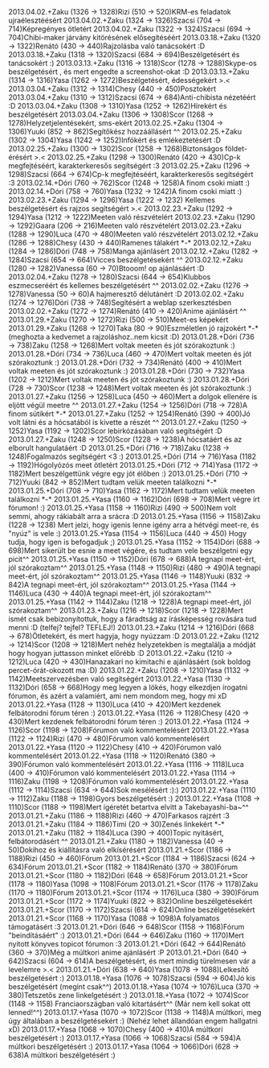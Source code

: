 <tr><td>2013.04.02.</td><td>+</td><td>Zaku (1326 &rarr; 1328)</td><td>Rizi (510 &rarr; 520)</td><td>KRM-es feladatok ujraélesztéésért</td></tr>
<tr><td>2013.04.02.</td><td>+</td><td>Zaku (1324 &rarr; 1326)</td><td>Szacsi (704 &rarr; 714)</td><td>Képregényes ötletért</td></tr>
<tr><td>2013.04.02.</td><td>+</td><td>Zaku (1322 &rarr; 1324)</td><td>Szacsi (694 &rarr; 704)</td><td>Chibi-maker járvány kitörésének elősegítéséért</td></tr>
<tr><td>2013.03.18.</td><td>+</td><td>Zaku (1320 &rarr; 1322)</td><td>Renátó (430 &rarr; 440)</td><td>Rajzolásba való tanácsokért :D</td></tr>
<tr><td>2013.03.18.</td><td>+</td><td>Zaku (1318 &rarr; 1320)</td><td>Szacsi (684 &rarr; 694)</td><td>Beszélgetésért és tanácsokért :)</td></tr>
<tr><td>2013.03.13.</td><td>+</td><td>Zaku (1316 &rarr; 1318)</td><td>Scor (1278 &rarr; 1288)</td><td>Skype-os beszélgetésért , és mert engedte a screenshot-okat :D</td></tr>
<tr><td>2013.03.13.</td><td>+</td><td>Zaku (1314 &rarr; 1316)</td><td>Yasa (1262 &rarr; 1272)</td><td>Beszélgetésért, édességekért &gt;.&lt;</td></tr>
<tr><td>2013.03.04.</td><td>+</td><td>Zaku (1312 &rarr; 1314)</td><td>Chesy (440 &rarr; 450)</td><td>Posztokért</td></tr>
<tr><td>2013.03.04.</td><td>+</td><td>Zaku (1310 &rarr; 1312)</td><td>Szacsi (674 &rarr; 684)</td><td>Anti-chibista nézetéért :D</td></tr>
<tr><td>2013.03.04.</td><td>+</td><td>Zaku (1308 &rarr; 1310)</td><td>Yasa (1252 &rarr; 1262)</td><td>Hírekért és beszélgetésért</td></tr>
<tr><td>2013.03.04.</td><td>+</td><td>Zaku (1306 &rarr; 1308)</td><td>Scor (1268 &rarr; 1278)</td><td>Helyzetjelentésekért, sms-ekért</td></tr>
<tr><td>2013.02.25.</td><td>+</td><td>Zaku (1304 &rarr; 1306)</td><td>Yuuki (852 &rarr; 862)</td><td>Segítőkész hozzáállásért ^^</td></tr>
<tr><td>2013.02.25.</td><td>+</td><td>Zaku (1302 &rarr; 1304)</td><td>Yasa (1242 &rarr; 1252)</td><td>Infókért és emlékeztetésért :D</td></tr>
<tr><td>2013.02.25.</td><td>+</td><td>Zaku (1300 &rarr; 1302)</td><td>Scor (1258 &rarr; 1268)</td><td>Biztonságos földet-érésért &gt;.&lt;</td></tr>
<tr><td>2013.02.25.</td><td>+</td><td>Zaku (1298 &rarr; 1300)</td><td>Renátó (420 &rarr; 430)</td><td>Cp-k megfejtéséért, karakterkeresős segítségért :3</td></tr>
<tr><td>2013.02.25.</td><td>+</td><td>Zaku (1296 &rarr; 1298)</td><td>Szacsi (664 &rarr; 674)</td><td>Cp-k megfejtéséért, karakterkeresős segítségért :3</td></tr>
<tr><td>2013.02.14.</td><td>+</td><td>Dóri (760 &rarr; 762)</td><td>Scor (1248 &rarr; 1258)</td><td>A finom csoki miatt :)</td></tr>
<tr><td>2013.02.14.</td><td>+</td><td>Dóri (758 &rarr; 760)</td><td>Yasa (1232 &rarr; 1242)</td><td>A finom csoki miatt :)</td></tr>
<tr><td>2013.02.23.</td><td>+</td><td>Zaku (1294 &rarr; 1296)</td><td>Yasa (1222 &rarr; 1232)</td><td> Kellemes beszélgetésért és rajzos segítségért &gt;.&lt;</td></tr>
<tr><td>2013.02.23.</td><td>+</td><td>Zaku (1292 &rarr; 1294)</td><td>Yasa (1212 &rarr; 1222)</td><td>Meeten való részvételért</td></tr>
<tr><td>2013.02.23.</td><td>+</td><td>Zaku (1290 &rarr; 1292)</td><td>Gaara (206 &rarr; 216)</td><td>Meeten való részvételért</td></tr>
<tr><td>2013.02.23.</td><td>+</td><td>Zaku (1288 &rarr; 1290)</td><td>Luca (470 &rarr; 480)</td><td>Meeten való részvételért</td></tr>
<tr><td>2013.02.12.</td><td>+</td><td>Zaku (1286 &rarr; 1288)</td><td>Chesy (430 &rarr; 440)</td><td>Ramenes tálakért *-* </td></tr>
<tr><td>2013.02.12.</td><td>+</td><td>Zaku (1284 &rarr; 1286)</td><td>Dóri (748 &rarr; 758)</td><td>Manga ajánlásért </td></tr>
<tr><td>2013.02.12.</td><td>+</td><td>Zaku (1282 &rarr; 1284)</td><td>Szacsi (654 &rarr; 664)</td><td>Vicces beszélgetésekért ^^</td></tr>
<tr><td>2013.02.12.</td><td>+</td><td>Zaku (1280 &rarr; 1282)</td><td>Vanessa (60 &rarr; 70)</td><td>Btooom! op ajánlásáért :D</td></tr>
<tr><td>2013.02.04.</td><td>+</td><td>Zaku (1278 &rarr; 1280)</td><td>Szacsi (644 &rarr; 654)</td><td>Klubbos eszmecseréért és kellemes beszélgetésért ^^</td></tr>
<tr><td>2013.02.02.</td><td>+</td><td>Zaku (1276 &rarr; 1278)</td><td>Vanessa (50 &rarr; 60)</td><td>A hajmeresztő délutánért :D</td></tr>
<tr><td>2013.02.02.</td><td>+</td><td>Zaku (1274 &rarr; 1276)</td><td>Dóri (738 &rarr; 748)</td><td>Segítésért a weblap szerkesztésben</td></tr>
<tr><td>2013.02.02.</td><td>+</td><td>Zaku (1272 &rarr; 1274)</td><td>Renátó (410 &rarr; 420)</td><td>Anime ajánlásért ^^</td></tr>
<tr><td>2013.01.29.</td><td>+</td><td>Zaku (1270 &rarr; 1272)</td><td>Rizi (500 &rarr; 510)</td><td>Meet-es képekért</td></tr>
<tr><td>2013.01.29.</td><td>+</td><td>Zaku (1268 &rarr; 1270)</td><td>Taka (80 &rarr; 90)</td><td>Eszméletlen  jó rajzokért *-* (meghozta a kedvemet a rajzoláshoz..nem kicsit :D)</td></tr>
<tr><td>2013.01.28.</td><td>+</td><td>Dóri (736 &rarr; 738)</td><td>Zaku (1258 &rarr; 1268)</td><td>Mert voltak meeten és jót szórakoztunk :)</td></tr>
<tr><td>2013.01.28.</td><td>+</td><td>Dóri (734 &rarr; 736)</td><td>Luca (460 &rarr; 470)</td><td>Mert voltak meeten és jót szórakoztunk :)</td></tr>
<tr><td>2013.01.28.</td><td>+</td><td>Dóri (732 &rarr; 734)</td><td>Renátó (400 &rarr; 410)</td><td>Mert voltak meeten és jót szórakoztunk :)</td></tr>
<tr><td>2013.01.28.</td><td>+</td><td>Dóri (730 &rarr; 732)</td><td>Yasa (1202 &rarr; 1212)</td><td>Mert voltak meeten és jót szórakoztunk :)</td></tr>
<tr><td>2013.01.28.</td><td>+</td><td>Dóri (728 &rarr; 730)</td><td>Scor (1238 &rarr; 1248)</td><td>Mert voltak meeten és jót szórakoztunk :)</td></tr>
<tr><td>2013.01.27.</td><td>+</td><td>Zaku (1256 &rarr; 1258)</td><td>Luca (450 &rarr; 460)</td><td>Mert a dolgok ellenére is eljött végül meetre ^^</td></tr>
<tr><td>2013.01.27.</td><td>+</td><td>Zaku (1254 &rarr; 1256)</td><td>Dóri (718 &rarr; 728)</td><td>A finom sütikért *-*</td></tr>
<tr><td>2013.01.27.</td><td>+</td><td>Zaku (1252 &rarr; 1254)</td><td>Renátó (390 &rarr; 400)</td><td>Jó volt látni és a hócsatából is kivette a részét ^^</td></tr>
<tr><td>2013.01.27.</td><td>+</td><td>Zaku (1250 &rarr; 1252)</td><td>Yasa (1192 &rarr; 1202)</td><td>Scor lebirkózásában való segítségért :D  </td></tr>
<tr><td>2013.01.27.</td><td>+</td><td>Zaku (1248 &rarr; 1250)</td><td>Scor (1228 &rarr; 1238)</td><td>A hócsatáért és az elborult hangulatáért :D</td></tr>
<tr><td>2013.01.25.</td><td>+</td><td>Dóri (716 &rarr; 718)</td><td>Zaku (1238 &rarr; 1248)</td><td>Fogalmazós segítségért &lt;3 :)</td></tr>
<tr><td>2013.01.25.</td><td>+</td><td>Dóri (714 &rarr; 716)</td><td>Yasa (1182 &rarr; 1192)</td><td>Hógolyózós meet ötletért</td></tr>
<tr><td>2013.01.25.</td><td>+</td><td>Dóri (712 &rarr; 714)</td><td>Yasa (1172 &rarr; 1182)</td><td>Mert beszélgettünk végre egy jót élőben :)</td></tr>
<tr><td>2013.01.25.</td><td>+</td><td>Dóri (710 &rarr; 712)</td><td>Yuuki (842 &rarr; 852)</td><td>Mert tudtam velük meeten találkozni *-*</td></tr>
<tr><td>2013.01.25.</td><td>+</td><td>Dóri (708 &rarr; 710)</td><td>Yasa (1162 &rarr; 1172)</td><td>Mert tudtam velük meeten találkozni *-*</td></tr>
<tr><td>2013.01.25.</td><td>+</td><td>Yasa (1160 &rarr; 1162)</td><td>Dóri (698 &rarr; 708)</td><td>Mert végre írt fórumon! :)</td></tr>
<tr><td>2013.01.25.</td><td>+</td><td>Yasa (1158 &rarr; 1160)</td><td>Rizi (490 &rarr; 500)</td><td>Nem volt semmi, ahogy rákiabált arra a srácra :D </td></tr>
<tr><td>2013.01.25.</td><td>+</td><td>Yasa (1156 &rarr; 1158)</td><td>Zaku (1228 &rarr; 1238)</td><td> Mert jelzi, hogy igenis lenne igény arra a hétvégi meet-re, és &quot;nyúz&quot; is vele :)</td></tr>
<tr><td>2013.01.25.</td><td>+</td><td>Yasa (1154 &rarr; 1156)</td><td>Luca (440 &rarr; 450)</td><td> Hogy tudja, hogy igen is befogadjuk ;) </td></tr>
<tr><td>2013.01.25.</td><td>+</td><td>Yasa (1152 &rarr; 1154)</td><td>Dóri (688 &rarr; 698)</td><td>Mert sikerült be esnie a meet végére, és tudtam vele beszélgetni egy picit^^</td></tr>
<tr><td>2013.01.25.</td><td>+</td><td>Yasa (1150 &rarr; 1152)</td><td>Dóri (678 &rarr; 688)</td><td>A tegnapi meet-ért, jól szórakoztam^^</td></tr>
<tr><td>2013.01.25.</td><td>+</td><td>Yasa (1148 &rarr; 1150)</td><td>Rizi (480 &rarr; 490)</td><td>A tegnapi meet-ért, jól szórakoztam^^</td></tr>
<tr><td>2013.01.25.</td><td>+</td><td>Yasa (1146 &rarr; 1148)</td><td>Yuuki (832 &rarr; 842)</td><td>A tegnapi meet-ért, jól szórakoztam^^</td></tr>
<tr><td>2013.01.25.</td><td>+</td><td>Yasa (1144 &rarr; 1146)</td><td>Luca (430 &rarr; 440)</td><td>A tegnapi meet-ért, jól szórakoztam^^</td></tr>
<tr><td>2013.01.25.</td><td>+</td><td>Yasa (1142 &rarr; 1144)</td><td>Zaku (1218 &rarr; 1228)</td><td>A tegnapi meet-ért, jól szórakoztam^^</td></tr>
<tr><td>2013.01.23.</td><td>+</td><td>Zaku (1216 &rarr; 1218)</td><td>Scor (1218 &rarr; 1228)</td><td>Mert ismét csak bebizonyítottuk, hogy a fáradtság az írásképesség rovására tud menni :D (telfej? tejfel? TEFLEJ!) </td></tr>
<tr><td>2013.01.23.</td><td>+</td><td>Zaku (1214 &rarr; 1216)</td><td>Dóri (668 &rarr; 678)</td><td>Ötletekért, és mert hagyja, hogy nyúzzam :D</td></tr>
<tr><td>2013.01.22.</td><td>+</td><td>Zaku (1212 &rarr; 1214)</td><td>Scor (1208 &rarr; 1218)</td><td>Mert nehéz helyzetekben is megtalálja a módját hogy hogyan juttasson minket előrébb :D</td></tr>
<tr><td>2013.01.22.</td><td>+</td><td>Zaku (1210 &rarr; 1212)</td><td>Luca (420 &rarr; 430)</td><td>Hanazakari no kimitachi e ajánlásáért (sok boldog percet-órát-okozott ma :D)</td></tr>
<tr><td>2013.01.22.</td><td>+</td><td>Zaku (1208 &rarr; 1210)</td><td>Yasa (1132 &rarr; 1142)</td><td>Meetszervezésben való segítségért</td></tr>
<tr><td>2013.01.22.</td><td>+</td><td>Yasa (1130 &rarr; 1132)</td><td>Dóri (658 &rarr; 668)</td><td>Hogy meg legyen a lökés, hogy elkezdjen írogatni fórumon, és azért a valamiért, ami nem mondom meg, hogy mi xD</td></tr>
<tr><td>2013.01.22.</td><td>+</td><td>Yasa (1128 &rarr; 1130)</td><td>Luca (410 &rarr; 420)</td><td>Mert kezdenek felbátorodni fórum téren :)</td></tr>
<tr><td>2013.01.22.</td><td>+</td><td>Yasa (1126 &rarr; 1128)</td><td>Chesy (420 &rarr; 430)</td><td>Mert kezdenek felbátorodni fórum téren :)</td></tr>
<tr><td>2013.01.22.</td><td>+</td><td>Yasa (1124 &rarr; 1126)</td><td>Scor (1198 &rarr; 1208)</td><td>Fórumon való kommentelésért</td></tr>
<tr><td>2013.01.22.</td><td>+</td><td>Yasa (1122 &rarr; 1124)</td><td>Rizi (470 &rarr; 480)</td><td>Fórumon való kommentelésért</td></tr>
<tr><td>2013.01.22.</td><td>+</td><td>Yasa (1120 &rarr; 1122)</td><td>Chesy (410 &rarr; 420)</td><td>Fórumon való kommentelésért</td></tr>
<tr><td>2013.01.22.</td><td>+</td><td>Yasa (1118 &rarr; 1120)</td><td>Renátó (380 &rarr; 390)</td><td>Fórumon való kommentelésért</td></tr>
<tr><td>2013.01.22.</td><td>+</td><td>Yasa (1116 &rarr; 1118)</td><td>Luca (400 &rarr; 410)</td><td>Fórumon való kommentelésért</td></tr>
<tr><td>2013.01.22.</td><td>+</td><td>Yasa (1114 &rarr; 1116)</td><td>Zaku (1198 &rarr; 1208)</td><td>Fórumon való kommentelésért</td></tr>
<tr><td>2013.01.22.</td><td>+</td><td>Yasa (1112 &rarr; 1114)</td><td>Szacsi (634 &rarr; 644)</td><td>Sok mesélésért :):)</td></tr>
<tr><td>2013.01.22.</td><td>+</td><td>Yasa (1110 &rarr; 1112)</td><td>Zaku (1188 &rarr; 1198)</td><td>Gyors beszélgetésért :)</td></tr>
<tr><td>2013.01.22.</td><td>+</td><td>Yasa (1108 &rarr; 1110)</td><td>Scor (1188 &rarr; 1198)</td><td>Mert ígéretét betartva elvitt a Takebayashi-ba~^^ </td></tr>
<tr><td>2013.01.21.</td><td>+</td><td>Zaku (1186 &rarr; 1188)</td><td>Rizi (460 &rarr; 470)</td><td>Farkasos rajzért :3</td></tr>
<tr><td>2013.01.21.</td><td>+</td><td>Zaku (1184 &rarr; 1186)</td><td>Timi (20 &rarr; 30)</td><td>Zenés linkekért *-*</td></tr>
<tr><td>2013.01.21.</td><td>+</td><td>Zaku (1182 &rarr; 1184)</td><td>Luca (390 &rarr; 400)</td><td>Topic nyitásért, felbátorodásért ^^</td></tr>
<tr><td>2013.01.21.</td><td>+</td><td>Zaku (1180 &rarr; 1182)</td><td>Vanessa (40 &rarr; 50)</td><td>Dokihoz és kiállításra való elkísérésért</td></tr>
<tr><td>2013.01.21.</td><td>+</td><td>Scor (1186 &rarr; 1188)</td><td>Rizi (450 &rarr; 460)</td><td>Fórum</td></tr>
<tr><td>2013.01.21.</td><td>+</td><td>Scor (1184 &rarr; 1186)</td><td>Szacsi (624 &rarr; 634)</td><td>Fórum</td></tr>
<tr><td>2013.01.21.</td><td>+</td><td>Scor (1182 &rarr; 1184)</td><td>Renátó (370 &rarr; 380)</td><td>Fórum</td></tr>
<tr><td>2013.01.21.</td><td>+</td><td>Scor (1180 &rarr; 1182)</td><td>Dóri (648 &rarr; 658)</td><td>Fórum</td></tr>
<tr><td>2013.01.21.</td><td>+</td><td>Scor (1178 &rarr; 1180)</td><td>Yasa (1098 &rarr; 1108)</td><td>Fórum</td></tr>
<tr><td>2013.01.21.</td><td>+</td><td>Scor (1176 &rarr; 1178)</td><td>Zaku (1170 &rarr; 1180)</td><td>Fórum</td></tr>
<tr><td>2013.01.21.</td><td>+</td><td>Scor (1174 &rarr; 1176)</td><td>Luca (380 &rarr; 390)</td><td>Fórum</td></tr>
<tr><td>2013.01.21.</td><td>+</td><td>Scor (1172 &rarr; 1174)</td><td>Yuuki (822 &rarr; 832)</td><td>Online beszélgetésekért</td></tr>
<tr><td>2013.01.21.</td><td>+</td><td>Scor (1170 &rarr; 1172)</td><td>Szacsi (614 &rarr; 624)</td><td>Online beszélgetésekért</td></tr>
<tr><td>2013.01.21.</td><td>+</td><td>Scor (1168 &rarr; 1170)</td><td>Yasa (1088 &rarr; 1098)</td><td>A folyamatos támogatásért :3</td></tr>
<tr><td>2013.01.21.</td><td>+</td><td>Dóri (646 &rarr; 648)</td><td>Scor (1158 &rarr; 1168)</td><td>Fórum &quot;beindításáért&quot; :)</td></tr>
<tr><td>2013.01.21.</td><td>+</td><td>Dóri (644 &rarr; 646)</td><td>Zaku (1160 &rarr; 1170)</td><td>Mert nyitott könyves topicot fórumon :3</td></tr>
<tr><td>2013.01.21.</td><td>+</td><td>Dóri (642 &rarr; 644)</td><td>Renátó (360 &rarr; 370)</td><td>Még a múltkori anime ajánlásért :P</td></tr>
<tr><td>2013.01.21.</td><td>+</td><td>Dóri (640 &rarr; 642)</td><td>Szacsi (604 &rarr; 614)</td><td>A beszélgetésért, és mert mindig türelmesen vár a levelemre &gt;.&lt;</td></tr>
<tr><td>2013.01.21.</td><td>+</td><td>Dóri (638 &rarr; 640)</td><td>Yasa (1078 &rarr; 1088)</td><td>Lelkesítő beszélgetésért :)</td></tr>
<tr><td>2013.01.18.</td><td>+</td><td>Yasa (1076 &rarr; 1078)</td><td>Szacsi (594 &rarr; 604)</td><td>Jó kis beszélgetésért (megint csak^^)</td></tr>
<tr><td>2013.01.18.</td><td>+</td><td>Yasa (1074 &rarr; 1076)</td><td>Luca (370 &rarr; 380)</td><td>Tetszetős zene linkelgetésért :)</td></tr>
<tr><td>2013.01.18.</td><td>+</td><td>Yasa (1072 &rarr; 1074)</td><td>Scor (1148 &rarr; 1158)</td><td> Franciaországban való kitartásért^^ (Már nem kell sokat ott lenned!^^)</td></tr>
<tr><td>2013.01.17.</td><td>+</td><td>Yasa (1070 &rarr; 1072)</td><td>Scor (1138 &rarr; 1148)</td><td>A múltkori, meg úgy általában a beszélgetésekért :) (Nehéz lehet állandóan engem hallgatni xD)</td></tr>
<tr><td>2013.01.17.</td><td>+</td><td>Yasa (1068 &rarr; 1070)</td><td>Chesy (400 &rarr; 410)</td><td>A múltkori beszélgetésért :)</td></tr>
<tr><td>2013.01.17.</td><td>+</td><td>Yasa (1066 &rarr; 1068)</td><td>Szacsi (584 &rarr; 594)</td><td>A múltkori beszélgetésért :)</td></tr>
<tr><td>2013.01.17.</td><td>+</td><td>Yasa (1064 &rarr; 1066)</td><td>Dóri (628 &rarr; 638)</td><td>A múltkori beszélgetésért :)</td></tr>
